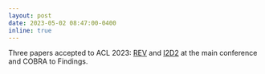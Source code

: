 ```yaml
---
layout: post
date: 2023-05-02 08:47:00-0400
inline: true
---
```


Three papers accepted to ACL 2023: [REV](https://arxiv.org/abs/2210.04982) and [I2D2](https://arxiv.org/abs/2212.09246) at the main conference and COBRA to Findings.

